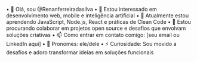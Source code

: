 •	👋 Olá, sou @Renanferreiradasilva
	•	👀 Estou interessado em desenvolvimento web, mobile e inteligência artificial
	•	🌱 Atualmente estou aprendendo JavaScript, Node.js, React e práticas de Clean Code
	•	🤝 Estou procurando colaborar em projetos open source e desafios que envolvam soluções criativas
	•	📫 Como entrar em contato comigo: [seu email ou LinkedIn aqui]
	•	🙂 Pronomes: ele/dele
	•	⚡ Curiosidade: Sou movido a desafios e adoro transformar ideias em soluções funcionais
